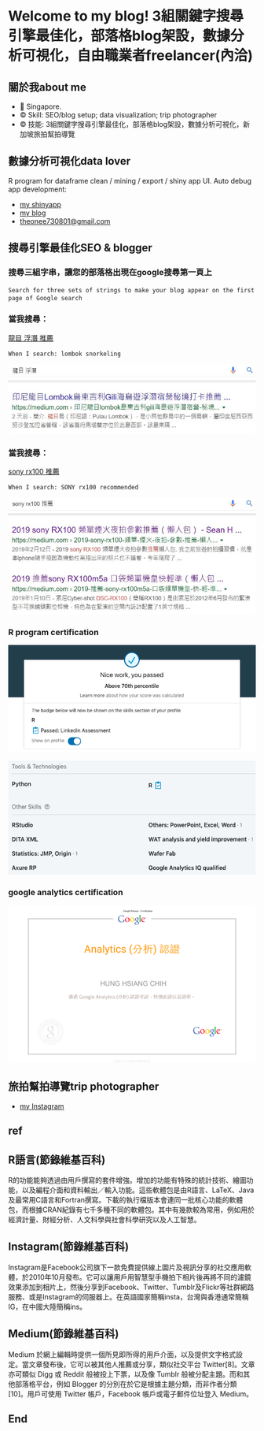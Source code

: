 # Welcome to my blog! 3組關鍵字搜尋引擎最佳化，部落格blog架設，數據分析可視化，自由職業者freelancer(內洽)

## 關於我about me
- 📍 Singapore.
- ©️ Skill: SEO/blog setup; data visualization; trip photographer 
- ©️ 技能: 3組關鍵字搜尋引擎最佳化，部落格blog架設，數據分析可視化，新加坡旅拍幫拍導覽 

## 數據分析可視化data lover
R program for dataframe clean / mining / export / shiny app UI.
Auto debug app development:
- [my shinyapp](https://hch1.shinyapps.io/app_preDMC_v5)
- [my blog](https://medium.com/@sean101/soho-%E6%95%B8%E6%93%9A%E5%88%86%E6%9E%90%E5%8F%AF%E8%A6%96%E5%8C%96-%E6%97%85%E6%8B%8D%E5%B9%AB%E6%8B%8D%E5%B0%8E%E8%A6%BD-%E5%85%A7%E6%B4%BD-3698189fcb54)
- theonee730801@gmail.com

## 搜尋引擎最佳化SEO & blogger
### 搜尋三組字串，讓您的部落格出現在google搜尋第一頁上
```
Search for three sets of strings to make your blog appear on the first page of Google search
```
### 當我搜尋：
[龍目 浮潛 推薦](https://www.google.com.sg/search?hl=zh-TW&authuser=1&sxsrf=ACYBGNTTD9tLbN4u_HkM0owBEo8yOTMasg%3A1575424661536&ei=lRLnXauxIOPA3LUPv5OzgAs&q=%E9%BE%8D%E7%9B%AE+%E6%B5%AE%E6%BD%9B%E3%80%80%E6%8E%A8%E8%96%A6&oq=%E9%BE%8D%E7%9B%AE+%E6%B5%AE%E6%BD%9B%E3%80%80%E6%8E%A8%E8%96%A6&gs_l=psy-ab.3...6578.7465..7773...0.0..1.163.773.10j1......0....1..gws-wiz.......35i39j0i30j33i160.keob0b49bww&ved=0ahUKEwjrz8ia8prmAhVjILcAHb_JDLAQ4dUDCAs&uact=5)
```
When I search: lombok snorkeling
```
![f4](https://github.com/HCH1/blog/blob/master/fig/seo1b.JPG)

### 當我搜尋：
[sony rx100 推薦](https://www.google.com.sg/search?hl=zh-TW&authuser=1&sxsrf=ACYBGNRzbNl0TyABtsHvo7GyH8kn9AR9rw%3A1575424670486&ei=nhLnXc-oHbfXz7sPmreUiAQ&q=sony+rx100+%E6%8E%A8%E8%96%A6&oq=sony+rx100+%E6%8E%A8%E8%96%A6&gs_l=psy-ab.3..0j0i8i30l2.22455.363730..364244...3.0..0.116.479.5j2......0....1j2..gws-wiz.......35i39.Cr5uKr_1Zbk&ved=0ahUKEwjP7-qe8prmAhW363MBHZobBUEQ4dUDCAs&uact=5)
```
When I search: SONY rx100 recommended
```
![f4](https://github.com/HCH1/blog/blob/master/fig/seo1c.JPG)

### R program certification
![f2](https://github.com/HCH1/blog/blob/master/fig/pt22.png)

![f4](https://github.com/HCH1/blog/blob/master/fig/pt44.png)

### google analytics certification 
![f3](https://github.com/HCH1/blog/blob/master/fig/pt33.png)

## 旅拍幫拍導覽trip photographer
- [my Instagram](https://www.instagram.com/redbox111)

## ref
## R語言(節錄維基百科)
R的功能能夠透過由用戶撰寫的套件增強。增加的功能有特殊的統計技術、繪圖功能，以及編程介面和資料輸出／輸入功能。這些軟體包是由R語言、LaTeX、Java及最常用C語言和Fortran撰寫。下載的執行檔版本會連同一批核心功能的軟體包，而根據CRAN紀錄有七千多種不同的軟體包。其中有幾款較為常用，例如用於經濟計量、財經分析、人文科學與社會科學研究以及人工智慧。

## Instagram(節錄維基百科)
Instagram是Facebook公司旗下一款免費提供線上圖片及視訊分享的社交應用軟體，於2010年10月發布。它可以讓用戶用智慧型手機拍下相片後再將不同的濾鏡效果添加到相片上，然後分享到Facebook、Twitter、Tumblr及Flickr等社群網路服務、或是Instagram的伺服器上。在英語國家簡稱insta，台灣與香港通常簡稱IG，在中國大陸簡稱ins。

## Medium(節錄維基百科)
Medium 於網上編輯時提供一個所見即所得的用戶介面，以及提供文字格式設定。當文章發布後，它可以被其他人推薦或分享，類似社交平台 Twitter[8]。文章亦可類似 Digg 或 Reddit 般被投上下票，以及像 Tumblr 般被分配主題。而和其他部落格平台，例如 Blogger 的分別在於它是根據主題分類，而非作者分類[10]。用戶可使用 Twitter 帳戶，Facebook 帳戶或電子郵件位址登入 Medium。

## End
